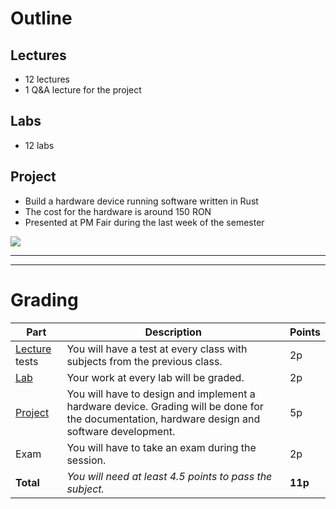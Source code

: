 # Outline

<div grid="~ cols-2 gap-5">
<div>

## Lectures
  - 12 lectures
  - 1 Q&A lecture for the project

## Labs
  - 12 labs

## Project
- Build a hardware device running software written in Rust
- The cost for the hardware is around 150 RON
- Presented at PM Fair during the last week of the semester

</div>

<img src="/admin/pm_fair.png" class="w-60">

</div>

---
---
# Grading

| Part | Description | Points |
|-----|-------------|--------|
| [Lecture](/docs/category/lecture) tests | You will have a test at every class with subjects from the previous class. | 2p |
| [Lab](/docs/category/lab) | Your work at every lab will be graded. | 2p |
| [Project](/docs/project) | You will have to design and implement a hardware device. Grading will be done for the documentation, hardware design and software development. | 5p |
| Exam | You will have to take an exam during the session. | 2p |
| **Total** | *You will need at least 4.5 points to pass the subject.* | **11p** |

